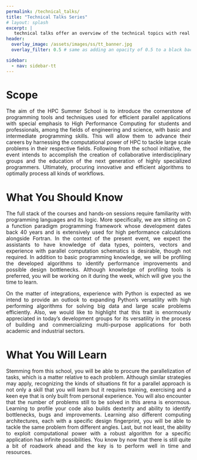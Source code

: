 ```yaml
---
permalink: /technical_talks/
title: "Technical Talks Series"
# layout: splash
excerpt: |
   technical talks offer an overview of the technical topics with real examples in the industry, from getting scientific data to efficient use of programming languages. 
header:
  overlay_image: /assets/images/ss/tt_banner.jpg
  overlay_filter: 0.5 # same as adding an opacity of 0.5 to a black background

sidebar:
  - nav: sidebar-tt
---
```


<style>
  .page {
    width: calc(100% - 300px);
    padding-right: 0px;
  }
</style>

# Scope

<p style="text-align: justify; text-justify: inter-word;">The aim of the HPC Summer School is to introduce the cornerstone of programming tools and techniques used for efficient parallel applications with special emphasis to High Performance Computing for students and professionals, among the fields of engineering and science, with basic and intermediate programming skills. This will allow them to advance their careers by harnessing the computational power of HPC to tackle large scale problems in their respective fields. Following from the school initiative, the event intends to accomplish the creation of collaborative interdisciplinary groups and the education of the next generation of highly specialized programmers. Ultimately, procuring innovative and efficient algorithms to optimally process all kinds of workflows.</p>

 
# What You Should Know

<p style="text-align: justify; text-justify: inter-word;">The full stack of the courses and hands-on sessions require familiarity with programming languages and its logic. More specifically, we are sitting on C a function paradigm programming framework whose development dates back 40 years and is extensively used for high performance calculations alongside Fortran. In the context of the present event, we expect the assistants to have knowledge of data types, pointers, vectors and experience with parallel computation schematics is desirable, though not required. In addition to basic programming knowledge, we will be profiling the developed algorithms to identify performance improvements and possible design bottlenecks. Although knowledge of profiling tools is preferred, you will be working on it during the week, which will give you the time to learn.</p>

<p style="text-align: justify; text-justify: inter-word;">On the matter of integrations, experience with Python is expected as we intend to provide an outlook to expanding Python’s versatility with high performing algorithms for solving big data and large scale problems efficiently. Also, we would like to highlight that this trait is enormously appreciated in today’s development groups for its versatility in the process of building and commercializing multi-purpose applications for both academic and industrial sectors.</p>

# What You Will Learn

<p style="text-align: justify; text-justify: inter-word;">Stemming from this school, you will be able to procure the parallelization of tasks, which is a matter relative to each problem. Although similar strategies may apply, recognizing the kinds of situations fit for a parallel approach is not only a skill that you will learn but it requires training, exercising and a keen eye that is only built from personal experience. You will also encounter that the number of problems still to be solved in this arena is enormous. Learning to profile your code also builds dexterity and ability to identify bottlenecks, bugs and improvements. Learning also different computing architectures, each with a specific design fingerprint, you will be able to tackle the same problem from different angles. Last, but not least, the ability to exploit computational power with a robust algorithm for a specific application has infinite possibilities. You know by now that there is still quite a bit of roadwork ahead and the key is to perform well in time and resources.</p>

